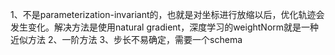 1、不是parameterization-invariant的，也就是对坐标进行放缩以后，优化轨迹会发生变化。解决方法是使用natural gradient，深度学习的weightNorm就是一种近似方法
2、一阶方法
3、步长不易确定，需要一个schema
